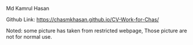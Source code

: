 Md Kamrul Hasan

Github Link: https://chasmkhasan.github.io/CV-Work-for-Chas/

Noted: some picture has taken from restricted webpage, Those picture are not for normal use.

